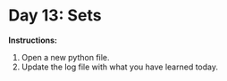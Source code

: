 # Day 13: Sets
**Instructions:** 
1. Open a new python file.
2. Update the log file with what you have learned today.
